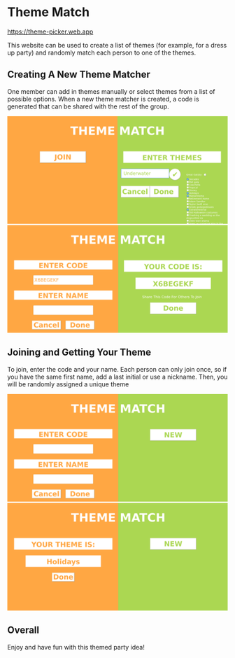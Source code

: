 # Theme Match

https://theme-picker.web.app

This website can be used to create a list of themes (for example, for a dress up party) and randomly match each person to one of the themes.

## Creating A New Theme Matcher

One member can add in themes manually or select themes from a list of possible options. When a new theme matcher is created, a code is generated that can be shared with the rest of the group.

![Image of theme list.](./screenshots/theme-list.png "Creating a theme list")
![Image of code for theme.](./screenshots/new-code.png "Code for theme match")

## Joining and Getting Your Theme

To join, enter the code and your name. Each person can only join once, so if you have the same first name, add a last initial or use a nickname. Then, you will be randomly assigned a unique theme

![Image of place to enter code and name.](./screenshots/entering-code.png "Entering code and name")
![Image of getting randomized unique theme.](./screenshots/get-theme.png "Getting your theme")

## Overall

Enjoy and have fun with this themed party idea!
